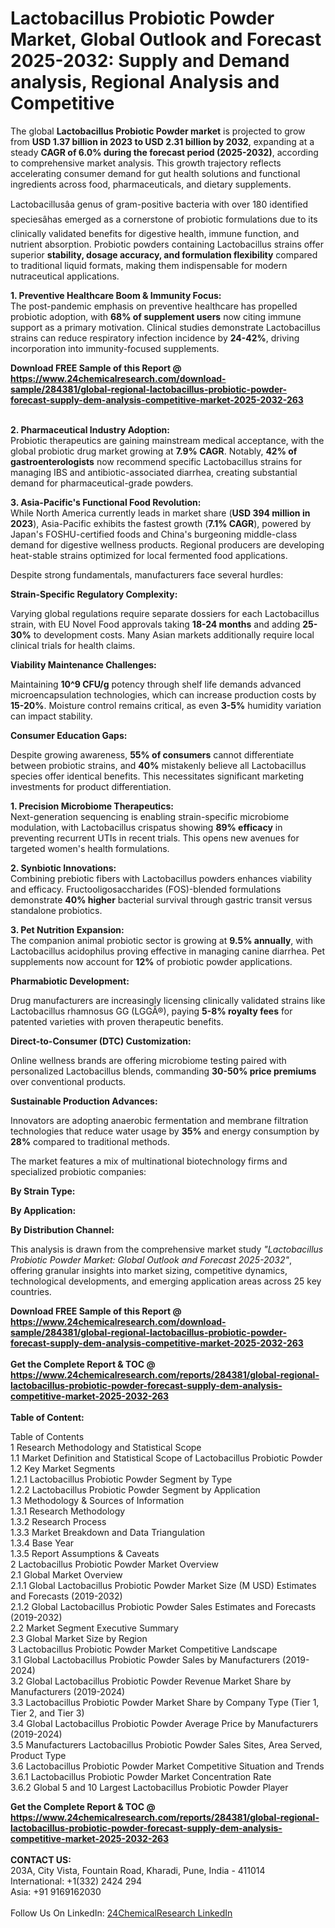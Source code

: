 <h1>Lactobacillus Probiotic Powder Market, Global Outlook and Forecast 2025-2032: Supply and Demand analysis, Regional Analysis and Competitive</h1><p>The global <strong>Lactobacillus Probiotic Powder market</strong> is projected to grow from <strong>USD 1.37 billion in 2023 to USD 2.31 billion by 2032</strong>, expanding at a steady <strong>CAGR of 6.0% during the forecast period (2025-2032)</strong>, according to comprehensive market analysis. This growth trajectory reflects accelerating consumer demand for gut health solutions and functional ingredients across food, pharmaceuticals, and dietary supplements.</p><p>Lactobacillusâa genus of gram-positive bacteria with over 180 identified speciesâhas emerged as a cornerstone of probiotic formulations due to its clinically validated benefits for digestive health, immune function, and nutrient absorption. Probiotic powders containing Lactobacillus strains offer superior <strong>stability, dosage accuracy, and formulation flexibility</strong> compared to traditional liquid formats, making them indispensable for modern nutraceutical applications.</p><p><strong>1. Preventive Healthcare Boom &amp; Immunity Focus:</strong><br>
The post-pandemic emphasis on preventive healthcare has propelled probiotic adoption, with <strong>68% of supplement users</strong> now citing immune support as a primary motivation. Clinical studies demonstrate Lactobacillus strains can reduce respiratory infection incidence by <strong>24-42%</strong>, driving incorporation into immunity-focused supplements.</p><div><b>Download FREE Sample of this Report @ 
            <a href="https://www.24chemicalresearch.com/download-sample/284381/global-regional-lactobacillus-probiotic-powder-forecast-supply-dem-analysis-competitive-market-2025-2032-263">
            https://www.24chemicalresearch.com/download-sample/284381/global-regional-lactobacillus-probiotic-powder-forecast-supply-dem-analysis-competitive-market-2025-2032-263</a></b></div><br><p><strong>2. Pharmaceutical Industry Adoption:</strong><br>
Probiotic therapeutics are gaining mainstream medical acceptance, with the global probiotic drug market growing at <strong>7.9% CAGR</strong>. Notably, <strong>42% of gastroenterologists</strong> now recommend specific Lactobacillus strains for managing IBS and antibiotic-associated diarrhea, creating substantial demand for pharmaceutical-grade powders.</p><p><strong>3. Asia-Pacific's Functional Food Revolution:</strong><br>
While North America currently leads in market share (<strong>USD 394 million in 2023</strong>), Asia-Pacific exhibits the fastest growth (<strong>7.1% CAGR</strong>), powered by Japan's FOSHU-certified foods and China's burgeoning middle-class demand for digestive wellness products. Regional producers are developing heat-stable strains optimized for local fermented food applications.</p><p>Despite strong fundamentals, manufacturers face several hurdles:</p><p><strong>Strain-Specific Regulatory Complexity:</strong></p><p>Varying global regulations require separate dossiers for each Lactobacillus strain, with EU Novel Food approvals taking <strong>18-24 months</strong> and adding <strong>25-30%</strong> to development costs. Many Asian markets additionally require local clinical trials for health claims.</p><p><strong>Viability Maintenance Challenges:</strong></p><p>Maintaining <strong>10^9 CFU/g</strong> potency through shelf life demands advanced microencapsulation technologies, which can increase production costs by <strong>15-20%</strong>. Moisture control remains critical, as even <strong>3-5%</strong> humidity variation can impact stability.</p><p><strong>Consumer Education Gaps:</strong></p><p>Despite growing awareness, <strong>55% of consumers</strong> cannot differentiate between probiotic strains, and <strong>40%</strong> mistakenly believe all Lactobacillus species offer identical benefits. This necessitates significant marketing investments for product differentiation.</p><p><strong>1. Precision Microbiome Therapeutics:</strong><br>
Next-generation sequencing is enabling strain-specific microbiome modulation, with Lactobacillus crispatus showing <strong>89% efficacy</strong> in preventing recurrent UTIs in recent trials. This opens new avenues for targeted women's health formulations.</p><p><strong>2. Synbiotic Innovations:</strong><br>
Combining prebiotic fibers with Lactobacillus powders enhances viability and efficacy. Fructooligosaccharides (FOS)-blended formulations demonstrate <strong>40% higher</strong> bacterial survival through gastric transit versus standalone probiotics.</p><p><strong>3. Pet Nutrition Expansion:</strong><br>
The companion animal probiotic sector is growing at <strong>9.5% annually</strong>, with Lactobacillus acidophilus proving effective in managing canine diarrhea. Pet supplements now account for <strong>12%</strong> of probiotic powder applications.</p><p><strong>Pharmabiotic Development:</strong></p><p>Drug manufacturers are increasingly licensing clinically validated strains like Lactobacillus rhamnosus GG (LGGÂ®), paying <strong>5-8% royalty fees</strong> for patented varieties with proven therapeutic benefits.</p><p><strong>Direct-to-Consumer (DTC) Customization:</strong></p><p>Online wellness brands are offering microbiome testing paired with personalized Lactobacillus blends, commanding <strong>30-50% price premiums</strong> over conventional products.</p><p><strong>Sustainable Production Advances:</strong></p><p>Innovators are adopting anaerobic fermentation and membrane filtration technologies that reduce water usage by <strong>35%</strong> and energy consumption by <strong>28%</strong> compared to traditional methods.</p><p>The market features a mix of multinational biotechnology firms and specialized probiotic companies:</p><p><strong>By Strain Type:</strong></p><p><strong>By Application:</strong></p><p><strong>By Distribution Channel:</strong></p><p>This analysis is drawn from the comprehensive market study <em>"Lactobacillus Probiotic Powder Market: Global Outlook and Forecast 2025-2032"</em>, offering granular insights into market sizing, competitive dynamics, technological developments, and emerging application areas across 25 key countries.</p><div><b>Download FREE Sample of this Report @ 
            <a href="https://www.24chemicalresearch.com/download-sample/284381/global-regional-lactobacillus-probiotic-powder-forecast-supply-dem-analysis-competitive-market-2025-2032-263">
            https://www.24chemicalresearch.com/download-sample/284381/global-regional-lactobacillus-probiotic-powder-forecast-supply-dem-analysis-competitive-market-2025-2032-263</a></b></div><br><div><b>Get the Complete Report & TOC @ 
            <a href="https://www.24chemicalresearch.com/reports/284381/global-regional-lactobacillus-probiotic-powder-forecast-supply-dem-analysis-competitive-market-2025-2032-263">
            https://www.24chemicalresearch.com/reports/284381/global-regional-lactobacillus-probiotic-powder-forecast-supply-dem-analysis-competitive-market-2025-2032-263</a></b></div><br>
            <b>Table of Content:</b><p>Table of Contents<br />
1 Research Methodology and Statistical Scope<br />
1.1 Market Definition and Statistical Scope of Lactobacillus Probiotic Powder<br />
1.2 Key Market Segments<br />
1.2.1 Lactobacillus Probiotic Powder Segment by Type<br />
1.2.2 Lactobacillus Probiotic Powder Segment by Application<br />
1.3 Methodology & Sources of Information<br />
1.3.1 Research Methodology<br />
1.3.2 Research Process<br />
1.3.3 Market Breakdown and Data Triangulation<br />
1.3.4 Base Year<br />
1.3.5 Report Assumptions & Caveats<br />
2 Lactobacillus Probiotic Powder Market Overview<br />
2.1 Global Market Overview<br />
2.1.1 Global Lactobacillus Probiotic Powder Market Size (M USD) Estimates and Forecasts (2019-2032)<br />
2.1.2 Global Lactobacillus Probiotic Powder Sales Estimates and Forecasts (2019-2032)<br />
2.2 Market Segment Executive Summary<br />
2.3 Global Market Size by Region<br />
3 Lactobacillus Probiotic Powder Market Competitive Landscape<br />
3.1 Global Lactobacillus Probiotic Powder Sales by Manufacturers (2019-2024)<br />
3.2 Global Lactobacillus Probiotic Powder Revenue Market Share by Manufacturers (2019-2024)<br />
3.3 Lactobacillus Probiotic Powder Market Share by Company Type (Tier 1, Tier 2, and Tier 3)<br />
3.4 Global Lactobacillus Probiotic Powder Average Price by Manufacturers (2019-2024)<br />
3.5 Manufacturers Lactobacillus Probiotic Powder Sales Sites, Area Served, Product Type<br />
3.6 Lactobacillus Probiotic Powder Market Competitive Situation and Trends<br />
3.6.1 Lactobacillus Probiotic Powder Market Concentration Rate<br />
3.6.2 Global 5 and 10 Largest Lactobacillus Probiotic Powder Player</p><div><b>Get the Complete Report & TOC @ 
            <a href="https://www.24chemicalresearch.com/reports/284381/global-regional-lactobacillus-probiotic-powder-forecast-supply-dem-analysis-competitive-market-2025-2032-263">
            https://www.24chemicalresearch.com/reports/284381/global-regional-lactobacillus-probiotic-powder-forecast-supply-dem-analysis-competitive-market-2025-2032-263</a></b></div><br><b>CONTACT US:</b><br>
            203A, City Vista, Fountain Road, Kharadi, Pune, India - 411014<br>
            International: +1(332) 2424 294<br>
            Asia: +91 9169162030 <br><br>
            Follow Us On LinkedIn: <a href="https://www.linkedin.com/company/24chemicalresearch/">24ChemicalResearch LinkedIn</a>